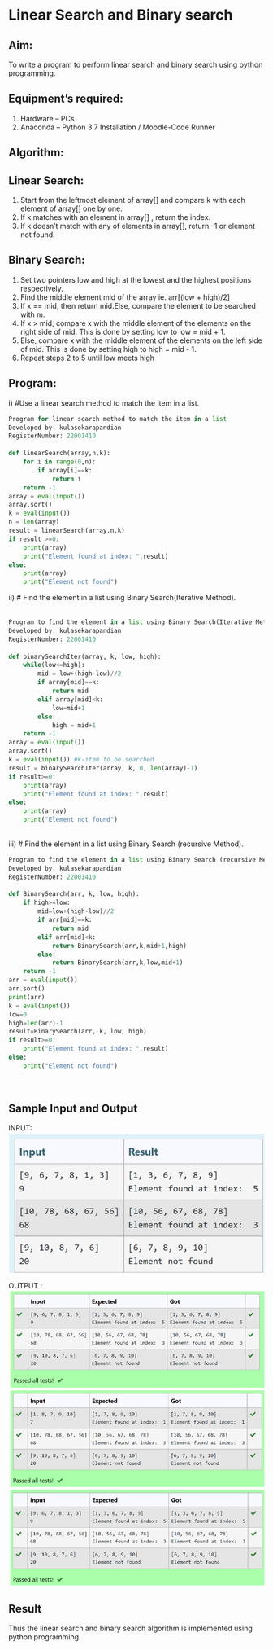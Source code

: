 # Linear Search and Binary search
## Aim:
To write a program to perform linear search and binary search using python programming.
## Equipment’s required:
1.	Hardware – PCs
2.	Anaconda – Python 3.7 Installation / Moodle-Code Runner
## Algorithm:
## Linear Search:
1.	Start from the leftmost element of array[] and compare k with each element of array[] one by one.
2.	If k matches with an element in array[] , return the index.
3.	If k doesn’t match with any of elements in array[], return -1 or element not found.
## Binary Search:
1.	Set two pointers low and high at the lowest and the highest positions respectively.
2.	Find the middle element mid of the array ie. arr[(low + high)/2]
3.	If x == mid, then return mid.Else, compare the element to be searched with m.
4.	If x > mid, compare x with the middle element of the elements on the right side of mid. This is done by setting low to low = mid + 1.
5.	Else, compare x with the middle element of the elements on the left side of mid. This is done by setting high to high = mid - 1.
6.	Repeat steps 2 to 5 until low meets high
## Program:
i)	#Use a linear search method to match the item in a list.
```py
Program for linear search method to match the item in a list
Developed by: kulasekarapandian
RegisterNumber: 22001410

def linearSearch(array,n,k):
    for i in range(0,n):
        if array[i]==k:
            return i
    return -1
array = eval(input())
array.sort()
k = eval(input())
n = len(array)
result = linearSearch(array,n,k)
if result >=0:
    print(array)
    print("Element found at index: ",result)
else:
    print(array)
    print("Element not found")

```
ii)	# Find the element in a list using Binary Search(Iterative Method).
```py

Program to find the element in a list using Binary Search(Iterative Method)..
Developed by: kulasekarapandian
RegisterNumber: 22001410

def binarySearchIter(array, k, low, high):
    while(low<=high):
        mid = low+(high-low)//2
        if array[mid]==k:
            return mid
        elif array[mid]<k:
            low=mid+1
        else:
            high = mid+1
    return -1
array = eval(input())
array.sort()
k = eval(input()) #k-item to be searched
result = binarySearchIter(array, k, 0, len(array)-1)
if result>=0:
    print(array)
    print("Element found at index: ",result)
else:
    print(array)
    print("Element not found")



```
iii)	# Find the element in a list using Binary Search (recursive Method).
```py
Program to find the element in a list using Binary Search (recursive Method).
Developed by: kulasekarapandian
RegisterNumber: 22001410

def BinarySearch(arr, k, low, high):
    if high>=low:
        mid=low+(high-low)//2
        if arr[mid]==k:
            return mid
        elif arr[mid]<k:
            return BinarySearch(arr,k,mid+1,high)
        else:
            return BinarySearch(arr,k,low,mid+1)
    return -1
arr = eval(input())
arr.sort()
print(arr)
k = eval(input()) 
low=0
high=len(arr)-1
result=BinarySearch(arr, k, low, high)
if result>=0:
    print("Element found at index: ",result)
else:
    print("Element not found")




```
## Sample Input and Output
INPUT:
![input](/ip.png)

OUTPUT :
![output](/op.png)
![output](/op2.png)
![output](/op3.png)






## Result
Thus the linear search and binary search algorithm is implemented using python programming.
